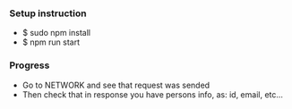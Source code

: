 <h3>Setup instruction</h3>
<ul>
	<li>$ sudo npm install</li>
	<li>$ npm run start</li>
</ul>
<h3>Progress</h3>
<ul>
	<li>Go to NETWORK and see that request was sended</li>
	<li>Then check that in response you have persons info, as: id, email, etc...</li>
</ul>
